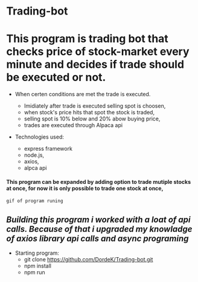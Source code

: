 # Trading-bot
 # This program is trading bot that checks price of stock-market every minute and decides if trade should be executed or not.



 * When certen conditions are met the trade is executed.
 	* Imidiately after trade is executed selling spot is choosen,
 	* when stock's price hits that spot the stock is traded,
 	* selling spot is 10% below and 20% abow buying price,
 	* trades are executed through Alpaca api



 * Technologies used:
 	* express framework	 
	* node.js,
	* axios,
	* alpca api


  #### This program can be expanded by adding option to trade mutiple stocks at once, for now it is only possible to trade one stock at once,





	gif of program runing


  ## *Building this program i worked with a loat of api calls. Because of that i upgraded my knowladge of axios library api calls and async programing*

	
	
  * Starting program:
  	* git clone https://github.com/DordeK/Trading-bot.git
	* npm install
	* npm run
